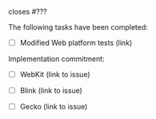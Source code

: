 closes #???

The following tasks have been completed:

 * [ ] Modified Web platform tests (link)

Implementation commitment:

 * [ ] WebKit (link to issue)
 * [ ] Blink (link to issue)
 * [ ] Gecko (link to issue)

